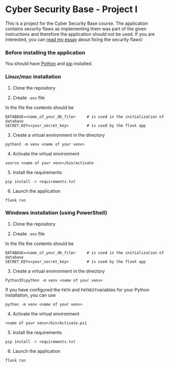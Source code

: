 # Cyber Security Base - Project I

This is a project for the Cyber Security Base course. The application contains security flaws as implementing them was part of the given instructions and therefore the application should not be used. If you are interested, you can [read my essay]() about fixing the security flaws!

### Before installing the application

You should have [Python](https://wiki.python.org/moin/BeginnersGuide/Download) and [pip](https://pip.pypa.io/en/stable/installation/) installed.

### Linux/mac installation

1. Clone the repository

2. Create `.env` file

In the file the contents should be
```
DATABASE=<name_of_your_db_file>     # is used in the initialization of database
SECRET_KEY=<your_secret_key>        # is used by the flask app
```

3. Create a virtual environment in the directory
```
python3 -m venv <name of your venv>
```

4. Activate the virtual environment
```
source <name of your venv>/bin/activate
```

5. Install the requirements
```
pip install -r requirements.txt
```

6. Launch the application
```
flask run
```

### Windows installation (using PowerShell)

1. Clone the repository

2. Create `.env` file

In the file the contents should be
```
DATABASE=<name_of_your_db_file>     # is used in the initialization of database
SECRET_KEY=<your_secret_key>        # is used by the flask app
```

3. Create a virtual environment in the directory
```
Python35\python -m venv <name of your venv>
```

If you have configured the `PATH` and `PATHEXT`variables for your Python installation, you can use
```
python -m venv <name of your venv>
```

4. Activate the virtual environment
```
<name of your venv>/bin/Activate.ps1
```

5. Install the requirements
```
pip install -r requirements.txt
```

6. Launch the application
```
flask run
```
